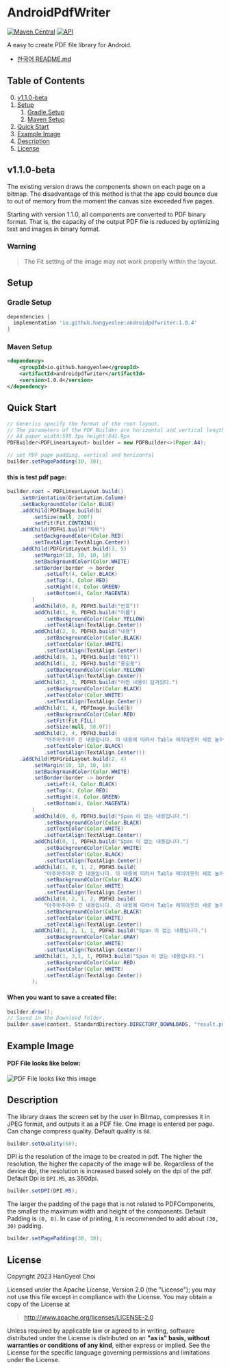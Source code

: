 # AndroidPdfWriter
[![Maven Central](https://maven-badges.herokuapp.com/maven-central/io.github.hangyeolee/androidpdfwriter/badge.svg?style=flat)](https://maven-badges.herokuapp.com/maven-central/io.github.hangyeolee/androidpdfwriter) [![API](https://img.shields.io/badge/API-14%2B-brightgreen.svg?style=flat)](https://android-arsenal.com/api?level=14)

A easy to create PDF file library for Android.
- [한국어 README.md](./README-ko.md)

## Table of Contents
0. [v1.1.0-beta](#v1.1.0-beta)
1. [Setup](#setup)
   1. [Gradle Setup](#gradle-setup)
   2. [Maven Setup](#maven-setup)
2. [Quick Start](#quick-start)
3. [Example Image](#example-image)
4. [Description](#description)
5. [License](#license)

## v1.1.0-beta
The existing version draws the components shown on each page on a bitmap.
The disadvantage of this method is that the app could bounce due to out of memory from the moment the canvas size exceeded five pages.

Starting with version 1.1.0, all components are converted to PDF binary format.
That is, the capacity of the output PDF file is reduced by optimizing text and images in binary format.
### Warning
>The Fit setting of the image may not work properly within the layout.

## Setup
### Gradle Setup
``` gradle
dependencies {
  implementation 'io.github.hangyeolee:androidpdfwriter:1.0.4'
}
```

### Maven Setup
``` xml
<dependency>
    <groupId>io.github.hangyeolee</groupId>
    <artifactId>androidpdfwriter</artifactId>
    <version>1.0.4</version>
</dependency>
```

## Quick Start
``` Java
// Generics specify the format of the root layout.
// The parameters of the PDF Builder are horizontal and vertical lengths based on 72 dpi.
// A4 paper width:595.3px height:841.9px
PDFBuilder<PDFLinearLayout> builder = new PDFBuilder<>(Paper.A4);

// set PDF page padding, vertical and horizontal
builder.setPagePadding(30, 30);
```

#### this is test pdf page:
``` Java
builder.root = PDFLinearLayout.build()
    .setOrientation(Orientation.Column)
    .setBackgroundColor(Color.BLUE)
    .addChild(PDFImage.build(b)
        .setSize(null, 200f)
        .setFit(Fit.CONTAIN))
    .addChild(PDFH1.build("제목")
        .setBackgroundColor(Color.RED)
        .setTextAlign(TextAlign.Center))
    .addChild(PDFGridLayout.build(3, 5)
        .setMargin(10, 10, 10, 10)
        .setBackgroundColor(Color.WHITE)
        .setBorder(border -> border
            .setLeft(4, Color.BLACK)
            .setTop(4, Color.RED)
            .setRight(4, Color.GREEN)
            .setBottom(4, Color.MAGENTA)
        )
        .addChild(0, 0, PDFH3.build("번호"))
        .addChild(1, 0, PDFH3.build("이름")
            .setBackgroundColor(Color.YELLOW)
            .setTextAlign(TextAlign.Center))
        .addChild(2, 0, PDFH3.build("내용")
            .setBackgroundColor(Color.BLACK)
            .setTextColor(Color.WHITE)
            .setTextAlign(TextAlign.Center))
        .addChild(0, 1, PDFH3.build("001"))
        .addChild(1, 2, PDFH3.build("홍길동")
            .setBackgroundColor(Color.YELLOW)
            .setTextAlign(TextAlign.Center))
        .addChild(2, 3, PDFH3.build("어떤 내용이 담겨있다.")
            .setBackgroundColor(Color.BLACK)
            .setTextColor(Color.WHITE)
            .setTextAlign(TextAlign.Center))
        .addChild(1, 4, PDFImage.build(b)
            .setBackgroundColor(Color.RED)
            .setFit(Fit.FILL)
            .setSize(null, 50.0f))
        .addChild(2, 4, PDFH3.build(
            "아주아주아주 긴 내용입니다. 이 내용에 따라서 Table 레이아웃의 세로 높이는 동일하게 늘어납니다. 아주아주아주 긴 내용입니다. 이 내용에 따라서 Table 레이아웃의 세로 높이는 동일하게 늘어납니다.")
            .setTextColor(Color.BLACK)
            .setTextAlign(TextAlign.Center)))
    .addChild(PDFGridLayout.build(2, 4)
        .setMargin(10, 10, 10, 10)
        .setBackgroundColor(Color.WHITE)
        .setBorder(border -> border
            .setLeft(4, Color.BLACK)
            .setTop(4, Color.RED)
            .setRight(4, Color.GREEN)
            .setBottom(4, Color.MAGENTA)
        )
        .addChild(0, 0, PDFH3.build("Span 이 없는 내용입니다.")
            .setBackgroundColor(Color.BLACK)
            .setTextColor(Color.WHITE)
            .setTextAlign(TextAlign.Center))
        .addChild(0, 1, PDFH3.build("Span 이 없는 내용입니다.")
            .setBackgroundColor(Color.WHITE)
            .setTextColor(Color.BLACK)
            .setTextAlign(TextAlign.Center))
        .addChild(1, 0, 1, 2, PDFH3.build(
            "아주아주아주 긴 내용입니다. 이 내용에 따라서 Table 레이아웃의 세로 높이는 동일하게 늘어납니다. 또한 Span 이 적용되어 있으며, 잘하면 페이지를 넘어갈 수 도 있습니다.")
            .setBackgroundColor(Color.BLACK)
            .setTextColor(Color.WHITE)
            .setTextAlign(TextAlign.Center))
        .addChild(0, 2, 1, 2, PDFH3.build(
            "아주아주아주 긴 내용입니다. 이 내용에 따라서 Table 레이아웃의 세로 높이는 동일하게 늘어납니다. 또한 Span 이 적용되어 있으며, 잘하면 페이지를 넘어갈 수 도 있습니다.")
            .setBackgroundColor(Color.BLACK)
            .setTextColor(Color.WHITE)
            .setTextAlign(TextAlign.Center))
        .addChild(1, 2, 1, 1, PDFH3.build("Span 이 없는 내용입니다.")
            .setBackgroundColor(Color.GRAY)
            .setTextColor(Color.WHITE)
            .setTextAlign(TextAlign.Center))
        .addChild(1, 3,1, 1, PDFH3.build("Span 이 없는 내용입니다.")
            .setBackgroundColor(Color.RED)
            .setTextColor(Color.WHITE)
            .setTextAlign(TextAlign.Center))
        );
```

#### When you want to save a created file:
``` Java
builder.draw();
// Saved in the Download folder.
builder.save(context, StandardDirectory.DIRECTORY_DOWNLOADS, "result.pdf");
```

## Example Image
#### PDF File looks like below:

![PDF File looks like this image](./android-pdf-writer/src/androidTest/res/drawable/pdftabletest_resultimage.png)

## Description
The library draws the screen set by the user in Bitmap, compresses it in JPEG format, and outputs it as a PDF file. One image is entered per page. Can change compress quality. Default quality is `60`.
``` Java
builder.setQuality(60);
```

DPI is the resolution of the image to be created in pdf. The higher the resolution, the higher the capacity of the image will be. Regardless of the device dpi, the resolution is increased based solely on the dpi of the pdf. Default Dpi is `DPI.M5`, as 360dpi.
``` Java
builder.setDPI(DPI.M5);
```

The larger the padding of the page that is not related to PDFComponents, the smaller the maximum width and height of the components. Default Padding is `(0, 0)`. In case of printing, it is recommended to add about `(30, 30)` padding.
``` Java
builder.setPagePadding(30, 30);
```

## License
Copyright 2023 HanGyeol Choi

Licensed under the Apache License, Version 2.0 (the "License"); you may not use this file except in compliance with the License. You may obtain a copy of the License at

> http://www.apache.org/licenses/LICENSE-2.0

Unless required by applicable law or agreed to in writing, software distributed under the License is distributed on an **"as is" basis, without warranties or conditions of any kind**, either express or implied. See the License for the specific language governing permissions and limitations under the License.
